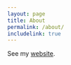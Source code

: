 ```yaml
---
layout: page
title: About
permalink: /about/
includelink: true
---
```


See my [website](http://knabenphysik.github.io).
